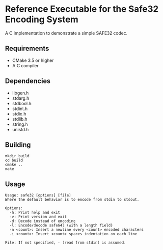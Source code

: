 Reference Executable for the Safe32 Encoding System
===================================================

A C implementation to demonstrate a simple SAFE32 codec.


Requirements
------------

  * CMake 3.5 or higher
  * A C compiler


Dependencies
------------

 * libgen.h
 * stdarg.h
 * stdbool.h
 * stdint.h
 * stdio.h
 * stdlib.h
 * string.h
 * unistd.h


Building
--------

    mkdir build
    cd build
    cmake ..
    make


Usage
-----

    Usage: safe32 [options] [file]
    Where the default behavior is to encode from stdin to stdout.

    Options:
      -h: Print help and exit
      -v: Print version and exit
      -d: Decode instead of encoding
      -l: Encode/decode safe64l (with a length field)
      -n <count>: Insert a newline every <count> encoded characters
      -i <count>: Insert <count> spaces indentation on each line

    File: If not specified, - (read from stdin) is assumed.

